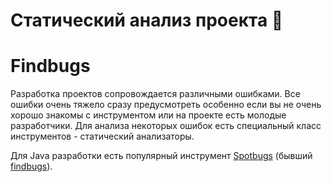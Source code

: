 # Статический анализ проекта 🐞

# Findbugs

Разработка проектов сопровождается различными ошибками. Все ошибки очень тяжело сразу предусмотреть особенно если вы не очень хорошо знакомы с инструментом или на проекте есть молодые разработчики. Для анализа некоторых ошибок есть специальный класс инструментов - статический анализаторы.

Для Java разработки есть популярный инструмент [Spotbugs](https://spotbugs.github.io) (бывший [findbugs](http://findbugs.sourceforge.net)). 
